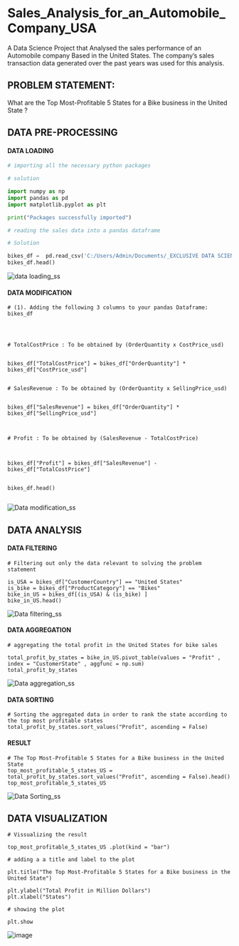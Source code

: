 # Sales_Analysis_for_an_Automobile_Company_USA
A Data Science Project that Analysed  the sales performance of an Automobile company Based in the United States. The company’s sales transaction data generated over the past years was used for this  analysis.

## PROBLEM STATEMENT:  
What are the Top Most-Profitable 5 States for a Bike business in the United State ?

## DATA PRE-PROCESSING 
#### DATA LOADING
```Python
# importing all the necessary python packages 

# solution 

import numpy as np 
import pandas as pd 
import matplotlib.pyplot as plt

print("Packages successfully imported")


```

```Python
# reading the sales data into a pandas dataframe

# Solution

bikes_df =  pd.read_csv('C:/Users/Admin/Documents/_EXCLUSIVE DATA SCIENCE BOOT CAMP_STUDENT FOLDER/_DATASET/bikes.csv')
bikes_df.head()


```

![data loading_ss](https://github.com/user-attachments/assets/adec9cb5-5925-4cfc-8180-9a5b5b9db97e)
#### DATA MODIFICATION 

```
# (1). Adding the following 3 columns to your pandas Dataframe:  bikes_df




# TotalCostPrice : To be obtained by (OrderQuantity x CostPrice_usd)


bikes_df["TotalCostPrice"] = bikes_df["OrderQuantity"] * bikes_df["CostPrice_usd"] 


# SalesRevenue : To be obtained by (OrderQuantity x SellingPrice_usd)


bikes_df["SalesRevenue"] = bikes_df["OrderQuantity"] * bikes_df["SellingPrice_usd"] 



# Profit : To be obtained by (SalesRevenue - TotalCostPrice)



bikes_df["Profit"] = bikes_df["SalesRevenue"] - bikes_df["TotalCostPrice"]


bikes_df.head()


```
![Data modification_ss](https://github.com/user-attachments/assets/720bf4cb-a118-4d2b-8924-0a5f67481bab)


## DATA ANALYSIS 

#### DATA FILTERING

```
# Filtering out only the data relevant to solving the problem statement

is_USA = bikes_df["CustomerCountry"] == "United States"
is_bike = bikes_df["ProductCategory"] == "Bikes"
bike_in_US = bikes_df[(is_USA) & (is_bike) ]
bike_in_US.head()
```
![Data filtering_ss](https://github.com/user-attachments/assets/7418957a-45f3-4d10-8b62-a936e7b89dc0)




#### DATA AGGREGATION 

```
# aggregating the total profit in the United States for bike sales

total_profit_by_states = bike_in_US.pivot_table(values = "Profit" , index = "CustomerState" , aggfunc = np.sum)
total_profit_by_states
```
![Data aggregation_ss](https://github.com/user-attachments/assets/48ae55cd-7a7d-46fa-974c-785be625619f)





#### DATA SORTING

```
# Sorting the aggregated data in order to rank the state according to the top most profitable states
total_profit_by_states.sort_values("Profit", ascending = False)
```
#### RESULT

```
# The Top Most-Profitable 5 States for a Bike business in the United State 
top_most_profitable_5_states_US = total_profit_by_states.sort_values("Profit", ascending = False).head()
top_most_profitable_5_states_US
```


![Data Sorting_ss](https://github.com/user-attachments/assets/fb288b06-fb78-4788-bdc1-fc4be3fb327f)

## DATA VISUALIZATION 
```
# Vissualizing the result

top_most_profitable_5_states_US .plot(kind = "bar")

# adding a a title and label to the plot

plt.title("The Top Most-Profitable 5 States for a Bike business in the United State")

plt.ylabel("Total Profit in Million Dollars")
plt.xlabel("States")

# showing the plot

plt.show
```

![image](https://github.com/user-attachments/assets/8329c5e8-5824-4d76-930b-eced7a0c11f2)











